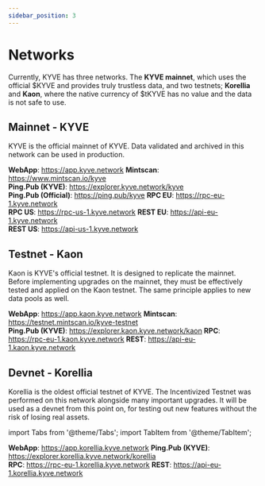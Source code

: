 ```yaml
---
sidebar_position: 3
---
```


# Networks

Currently, KYVE has three networks. The **KYVE mainnet**, which uses the official $KYVE and provides truly trustless data, and two testnets; **Korellia** and **Kaon**, where the native currency of $tKYVE has no value and the data is not safe to use.

## Mainnet - KYVE

KYVE is the official mainnet of KYVE. Data validated and archived in this network can be used in production.

<Tabs groupId="service">
  <TabItem value="webapp" label="WebApp">
    <strong>WebApp</strong>: <a href="https://app.kyve.network">https://app.kyve.network</a>
  </TabItem>
  <TabItem value="explorer" label="Explorer">
    <strong>Mintscan</strong>: <a href="https://www.mintscan.io/kyve">https://www.mintscan.io/kyve</a><br/>
    <strong>Ping.Pub (KYVE)</strong>: <a href="https://explorer.kyve.network/kyve">https://explorer.kyve.network/kyve</a><br/>
    <strong>Ping.Pub (Official)</strong>: <a href="https://ping.pub/kyve">https://ping.pub/kyve</a>
  </TabItem>
  <TabItem value="rpc" label="RPC">
    <strong>RPC EU</strong>: <a href="https://rpc-eu-1.kyve.network">https://rpc-eu-1.kyve.network</a><br/>
    <strong>RPC US</strong>: <a href="https://rpc-us-1.kyve.network">https://rpc-us-1.kyve.network</a>
  </TabItem>
  <TabItem value="rest" label="REST">
    <strong>REST EU</strong>: <a href="https://api-eu-1.kyve.network">https://api-eu-1.kyve.network</a><br/>
    <strong>REST US</strong>: <a href="https://api-us-1.kyve.network">https://api-us-1.kyve.network</a>
  </TabItem>
</Tabs>

## Testnet - Kaon

Kaon is KYVE's official testnet. It is designed to replicate the mainnet. Before implementing upgrades on the mainnet, they must be effectively tested and applied on the Kaon testnet. The same principle applies to new data pools as well.

<Tabs groupId="service">
  <TabItem value="webapp" label="WebApp">
    <strong>WebApp</strong>: <a href="https://app.kaon.kyve.network">https://app.kaon.kyve.network</a>
  </TabItem>
  <TabItem value="explorer" label="Explorer">
    <strong>Mintscan</strong>: <a href="https://testnet.mintscan.io/kyve-testnet">https://testnet.mintscan.io/kyve-testnet</a><br/>
    <strong>Ping.Pub (KYVE)</strong>: <a href="https://explorer.kaon.kyve.network/kaon">https://explorer.kaon.kyve.network/kaon</a>
  </TabItem>
  <TabItem value="rpc" label="RPC">
    <strong>RPC</strong>: <a href="https://rpc-eu-1.kaon.kyve.network">https://rpc-eu-1.kaon.kyve.network</a>
  </TabItem>
  <TabItem value="rest" label="REST">
    <strong>REST</strong>: <a href="https://api-eu-1.kaon.kyve.network">https://api-eu-1.kaon.kyve.network</a>
  </TabItem>
</Tabs>

## Devnet - Korellia

Korellia is the oldest official testnet of KYVE. The Incentivized Testnet was performed on this network alongside many important upgrades. It will be used as a devnet from this point on, for testing out new features without the risk of losing real assets.

import Tabs from '@theme/Tabs';
import TabItem from '@theme/TabItem';

<Tabs groupId="service">
  <TabItem value="webapp" label="WebApp">
    <strong>WebApp</strong>: <a href="https://app.korellia.kyve.network">https://app.korellia.kyve.network</a>
  </TabItem>
  <TabItem value="explorer" label="Explorer">
    <strong>Ping.Pub (KYVE)</strong>: <a href="https://explorer.korellia.kyve.network/korellia">https://explorer.korellia.kyve.network/korellia</a><br/>
  </TabItem>
  <TabItem value="rpc" label="RPC">
    <strong>RPC</strong>: <a href="https://rpc-eu-1.korellia.kyve.network">https://rpc-eu-1.korellia.kyve.network</a>
  </TabItem>
  <TabItem value="rest" label="REST">
    <strong>REST</strong>: <a href="https://api-eu-1.korellia.kyve.network">https://api-eu-1.korellia.kyve.network</a>
  </TabItem>
</Tabs>
